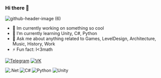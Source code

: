 
### Hi there 👋

![github-header-image (6)](https://github.com/MrPaganiniFeeD/MrPaganiniFeeD/assets/75575566/af11ceea-cb17-4212-989e-3f6387eed76f)

- 🔭 Im currently working on something so cool
- 🌱 I’m currently learning Unity, C#, Python
- 💬 Ask me about anything related to Games, LevelDesign, Architecture, Music, History, Work
- ⚡ Fun fact: I<3math

[![Telegram](https://img.shields.io/badge/Telegram-2CA5E0?style=for-the-badge&logo=telegram&logoColor=white)](https://t.me/mrpaganinifeed)
[![VK](https://img.shields.io/badge/вконтакте-%232E87FB.svg?&style=for-the-badge&logo=vk&logoColor=white)](https://vk.com/ogbururi)

![.Net](https://img.shields.io/badge/.NET-5C2D91?style=for-the-badge&logo=.net&logoColor=white)
![C#](https://img.shields.io/badge/c%23-%23239120.svg?style=for-the-badge&logo=c-sharp&logoColor=white) 
![Python](https://img.shields.io/badge/python-3670A0?style=for-the-badge&logo=python&logoColor=ffdd54)
![Unity](https://img.shields.io/badge/unity-%23000000.svg?style=for-the-badge&logo=unity&logoColor=white)
